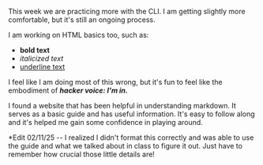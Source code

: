 This week we are practicing more with the CLI.
I am getting slightly more comfortable, but it's still an ongoing process.

I am working on HTML basics too, such as:<ul>
  <li><strong>bold text</strong></li>
  <li><em>italicized text</em></li>
  <li><u>underline text</u></li>
</ul> 

<p>I feel like I am doing most of this wrong, but it's fun to feel like the embodiment of <em><strong>hacker voice: I'm in.</em></strong></p> 

I found a website that has been helpful in understanding markdown. It serves as a basic guide and has useful information. It's easy to follow along and it's helped me gain some confidence in playing around. 

*Edit 02/11/25 -- I realized I didn't format this correctly and was able to use the guide and what we talked about in class to figure it out. Just have to remember how crucial those little details are!
